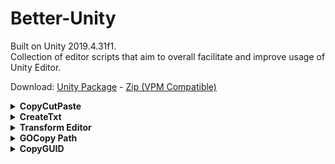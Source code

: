 # Better-Unity
Built on Unity 2019.4.31f1.<br>
Collection of editor scripts that aim to overall facilitate and improve usage of Unity Editor.


Download: 
<a href=https://github.com/NinesLastGoal/Better-Unity/releases/download/v1.0.0/Better-Unity_v1.0.0.unitypackage>Unity Package</a> - 
 <a href=https://github.com/NinesLastGoal/Better-Unity/releases/download/v1.0.0/Better-Unity_v1.0.0.zip>Zip (VPM Compatible)</a>

<details>
  <summary><b>CopyCutPaste</b></summary>
  Adds 3 new Assets context menu items: Copy, Cut & Paste
</details>

<details>
  <summary><b>CreateTxt</b></summary>
  Adds a new Assets context menu item: Create > Text File<br>
  Allows you to instantly create a text file in the targeted folder
</details>

<details>
  <summary><b>Transform Editor</b></summary>
  Replicates Unity's Transform Inspector but adds a Context Menu to each field.<br>
  Allows you to Copy, Paste and Reset any transform field individually.
</details>

<details>
  <summary><b>GOCopy Path</b></summary>
  Adds a new GameObject context menu item: GameObject > Copy Path.<br>
  Allows you to Copy the path From the root to the target GameObject.
</details>

<details>
  <summary><b>CopyGUID</b></summary>
  Adds a new Assets context menu item: Copy GUID.<br>
  Copies the GUID of the selected Asset to the clipboard.
</details>
